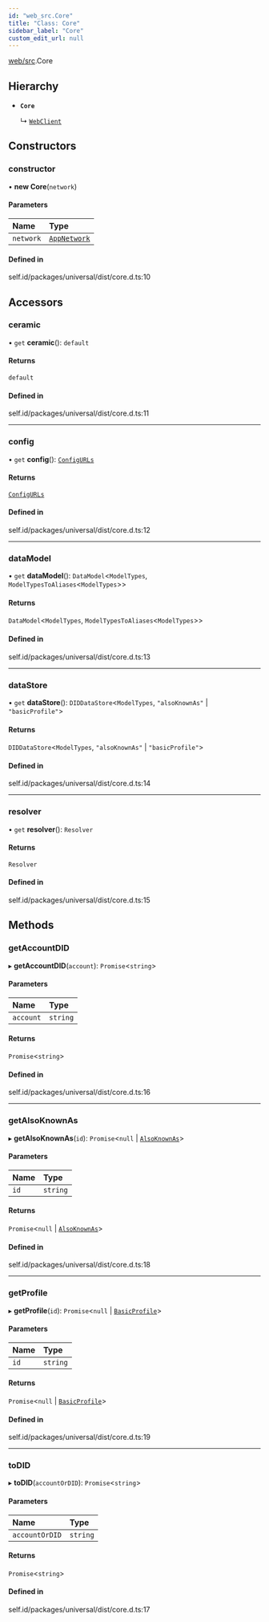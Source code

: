 ```yaml
---
id: "web_src.Core"
title: "Class: Core"
sidebar_label: "Core"
custom_edit_url: null
---
```


[web/src](../modules/web_src.md).Core

## Hierarchy

- **`Core`**

  ↳ [`WebClient`](web_src.WebClient.md)

## Constructors

### constructor

• **new Core**(`network`)

#### Parameters

| Name | Type |
| :------ | :------ |
| `network` | [`AppNetwork`](../modules/web_src.md#appnetwork) |

#### Defined in

self.id/packages/universal/dist/core.d.ts:10

## Accessors

### ceramic

• `get` **ceramic**(): `default`

#### Returns

`default`

#### Defined in

self.id/packages/universal/dist/core.d.ts:11

___

### config

• `get` **config**(): [`ConfigURLs`](../modules/web_src.md#configurls)

#### Returns

[`ConfigURLs`](../modules/web_src.md#configurls)

#### Defined in

self.id/packages/universal/dist/core.d.ts:12

___

### dataModel

• `get` **dataModel**(): `DataModel`<`ModelTypes`, `ModelTypesToAliases`<`ModelTypes`\>\>

#### Returns

`DataModel`<`ModelTypes`, `ModelTypesToAliases`<`ModelTypes`\>\>

#### Defined in

self.id/packages/universal/dist/core.d.ts:13

___

### dataStore

• `get` **dataStore**(): `DIDDataStore`<`ModelTypes`, ``"alsoKnownAs"`` \| ``"basicProfile"``\>

#### Returns

`DIDDataStore`<`ModelTypes`, ``"alsoKnownAs"`` \| ``"basicProfile"``\>

#### Defined in

self.id/packages/universal/dist/core.d.ts:14

___

### resolver

• `get` **resolver**(): `Resolver`

#### Returns

`Resolver`

#### Defined in

self.id/packages/universal/dist/core.d.ts:15

## Methods

### getAccountDID

▸ **getAccountDID**(`account`): `Promise`<`string`\>

#### Parameters

| Name | Type |
| :------ | :------ |
| `account` | `string` |

#### Returns

`Promise`<`string`\>

#### Defined in

self.id/packages/universal/dist/core.d.ts:16

___

### getAlsoKnownAs

▸ **getAlsoKnownAs**(`id`): `Promise`<``null`` \| [`AlsoKnownAs`](../interfaces/universal_src.AlsoKnownAs.md)\>

#### Parameters

| Name | Type |
| :------ | :------ |
| `id` | `string` |

#### Returns

`Promise`<``null`` \| [`AlsoKnownAs`](../interfaces/universal_src.AlsoKnownAs.md)\>

#### Defined in

self.id/packages/universal/dist/core.d.ts:18

___

### getProfile

▸ **getProfile**(`id`): `Promise`<``null`` \| [`BasicProfile`](../interfaces/universal_src.BasicProfile.md)\>

#### Parameters

| Name | Type |
| :------ | :------ |
| `id` | `string` |

#### Returns

`Promise`<``null`` \| [`BasicProfile`](../interfaces/universal_src.BasicProfile.md)\>

#### Defined in

self.id/packages/universal/dist/core.d.ts:19

___

### toDID

▸ **toDID**(`accountOrDID`): `Promise`<`string`\>

#### Parameters

| Name | Type |
| :------ | :------ |
| `accountOrDID` | `string` |

#### Returns

`Promise`<`string`\>

#### Defined in

self.id/packages/universal/dist/core.d.ts:17
